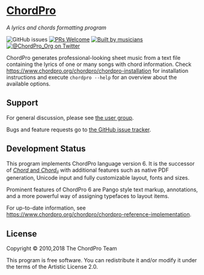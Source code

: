 # [ChordPro](https://www.chordpro.org)
*A lyrics and chords formatting program*

![GitHub issues](https://img.shields.io/github/issues/chordpro/chordpro)
[![PRs Welcome](https://img.shields.io/badge/PRs-welcome-brightgreen.svg)](http://makeapullrequest.com)
[![Built by musicians](https://img.shields.io/badge/built%20by-musicians%20𝄞-d15d27.svg?&labelColor=e36d25)](https://forthebadge.com)
[![@ChordPro_Org on Twitter](https://img.shields.io/badge/twitter-@ChordPro%5FOrg-1DA1F2.svg)](https://twitter.com/ChordPro_Org)

ChordPro generates professional-looking sheet music from a text file
containing the lyrics of one or many songs with chord information.
Check <https://www.chordpro.org/chordpro/chordpro-installation> for installation instructions
and execute `chordpro --help` for an overview about the available options.

## Support
For general discussion, please see [the user group](https://groups.io/g/ChordPro/topics).

Bugs and feature requests go to [the GitHub issue tracker](https://github.com/ChordPro/chordpro/issues).

## Development Status
This program implements ChordPro language version 6.
It is the successor of [*Chord* and *Chord*<sub><i>ii</i></sub>](docs/content/ChordPro-History.md)
with additional features such as native PDF generation,
Unicode input and fully customizable layout, fonts and sizes.

Prominent features of ChordPro 6 are
Pango style text markup, annotations,
and a more powerful way of assigning typefaces to layout items.

For up-to-date information, see <https://www.chordpro.org/chordpro/chordpro-reference-implementation>.

## License

Copyright © 2010,2018 The ChordPro Team

This program is free software. You can redistribute it and/or modify it under the terms of the Artistic License 2.0.
